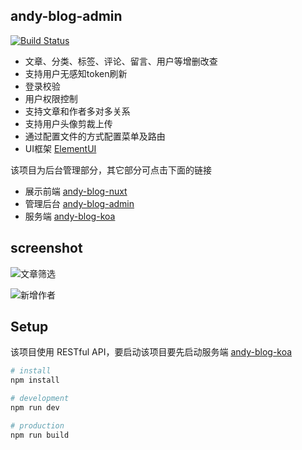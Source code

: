 ## andy-blog-admin

[![Build Status](https://www.travis-ci.org/smileAndy/andy-blog-admin.svg?branch=master)](https://www.travis-ci.org/smileAndy/andy-blog-admin)

- 文章、分类、标签、评论、留言、用户等增删改查
- 支持用户无感知token刷新
- 登录校验
- 用户权限控制
- 支持文章和作者多对多关系
- 支持用户头像剪裁上传
- 通过配置文件的方式配置菜单及路由
- UI框架 [ElementUI](https://element.eleme.io)

该项目为后台管理部分，其它部分可点击下面的链接

- 展示前端 [andy-blog-nuxt](https://github.com/zzlw/andy-blog-nuxt)
- 管理后台 [andy-blog-admin](https://github.com/zzlw/andy-blog-admin)
- 服务端 [andy-blog-koa](https://github.com/zzlw/andy-blog-koa)

## screenshot

![文章筛选](https://cdn.fxq.design/blog/screenshot/2019-07-20/andy-blog-admin-01.png)

![新增作者](https://cdn.fxq.design/blog/screenshot/2019-07-20/andy-blog-admin-02.png)

## Setup

该项目使用 RESTful API，要启动该项目要先启动服务端 [andy-blog-koa](https://github.com/zzlw/andy-blog-koa)

```bash
# install
npm install

# development
npm run dev

# production 
npm run build
```
